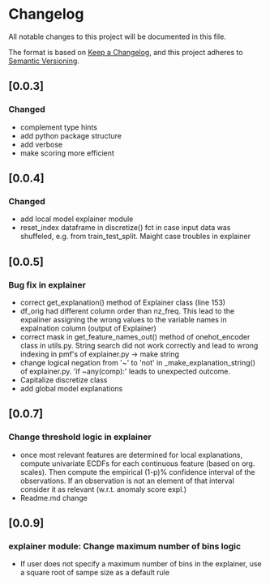 # Changelog

All notable changes to this project will be documented in this file.

The format is based on [Keep a Changelog](https://keepachangelog.com/en/1.0.0/),
and this project adheres to [Semantic Versioning](https://semver.org/spec/v2.0.0.html).


## [0.0.3]
### Changed
- complement type hints
- add python package structure
- add verbose
- make scoring more efficient


## [0.0.4]
### Changed
- add local model explainer module
- reset_index dataframe in discretize() fct in case input data was shuffeled, e.g. from train_test_split. Maight case troubles in explainer 

## [0.0.5]
### Bug fix in explainer
- correct get_explanation() method of Explainer class (line 153)
- df_orig had different column order than nz_freq. This lead to the expaliner assigning the wrong values to the variable names in expalnation column (output of Explainer)
- correct mask in get_feature_names_out() method of onehot_encoder class in utils.py. String search did not work correctly and lead to wrong indexing in pmf's of explainer.py -> make string 
- change logical negation from '~' to 'not' in _make_explanation_string() of explainer.py. 'if ~any(comp):' leads to unexpected outcome.
- Capitalize discretize class
- add global model explanations


## [0.0.7]
### Change threshold logic in explainer
- once most relevant features are determined for local explanations, compute univariate ECDFs for each continuous feature (based on org. scales). 
Then compute the empirical (1-p)% confidence interval of the observations. 
If an observation is not an element of that interval consider it as relevant (w.r.t. anomaly score expl.)     
- Readme.md change 

## [0.0.9]
### explainer module: Change maximum number of bins logic
- If user does not specify a maximum number of bins in the explainer, use a square root of sampe size as a default rule